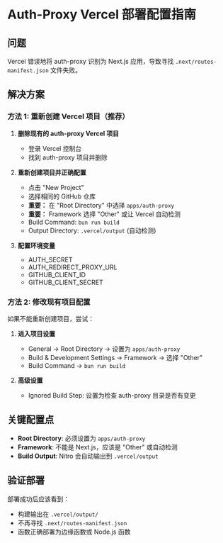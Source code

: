 # Auth-Proxy Vercel 部署配置指南

## 问题

Vercel 错误地将 auth-proxy 识别为 Next.js 应用，导致寻找 `.next/routes-manifest.json` 文件失败。

## 解决方案

### 方法 1: 重新创建 Vercel 项目（推荐）

1. **删除现有的 auth-proxy Vercel 项目**

   - 登录 Vercel 控制台
   - 找到 auth-proxy 项目并删除

2. **重新创建项目并正确配置**

   - 点击 "New Project"
   - 选择相同的 GitHub 仓库
   - **重要：** 在 "Root Directory" 中选择 `apps/auth-proxy`
   - **重要：** Framework 选择 "Other" 或让 Vercel 自动检测
   - Build Command: `bun run build`
   - Output Directory: `.vercel/output` (自动检测)

3. **配置环境变量**
   - AUTH_SECRET
   - AUTH_REDIRECT_PROXY_URL
   - GITHUB_CLIENT_ID
   - GITHUB_CLIENT_SECRET

### 方法 2: 修改现有项目配置

如果不能重新创建项目，尝试：

1. **进入项目设置**

   - General → Root Directory → 设置为 `apps/auth-proxy`
   - Build & Development Settings → Framework → 选择 "Other"
   - Build Command → `bun run build`

2. **高级设置**
   - Ignored Build Step: 设置为检查 auth-proxy 目录是否有变更

## 关键配置点

- **Root Directory**: 必须设置为 `apps/auth-proxy`
- **Framework**: 不能是 Next.js，应该是 "Other" 或自动检测
- **Build Output**: Nitro 会自动输出到 `.vercel/output`

## 验证部署

部署成功后应该看到：

- 构建输出在 `.vercel/output/`
- 不再寻找 `.next/routes-manifest.json`
- 函数正确部署为边缘函数或 Node.js 函数

